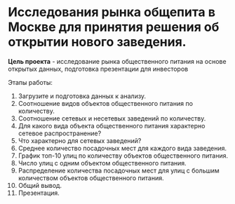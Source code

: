 # Исследования рынка общепита в Москве для принятия решения об открытии нового заведения.

**Цель проекта** - исследование рынка общественного питания на основе открытых данных, подготовка презентации для инвесторов

Этапы работы:
1.  Загрузите и подготовка данных к анализу.
2.  Соотношение видов объектов общественного питания по количеству.
3.  Соотношение сетевых и несетевых заведений по количеству.
4.  Для какого вида объекта общественного питания характерно сетевое распространение?
5.  Что характерно для сетевых заведений?
6.  Среднее количество посадочных мест для каждого вида заведения.
7.  График топ-10 улиц по количеству объектов общественного питания.
8.  Число улиц с одним объектом общественного питания.
9.  Распределение количества посадочных мест для улиц с большим количеством объектов общественного питания.
10.  Общий вывод.
11.  Презентация.
